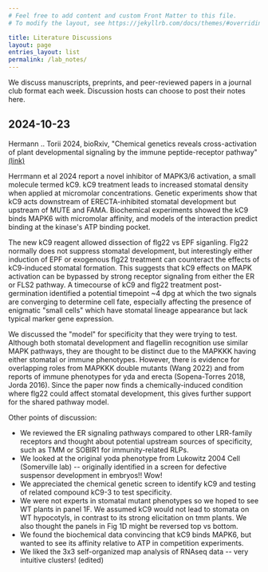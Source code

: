 ```yaml
---
# Feel free to add content and custom Front Matter to this file.
# To modify the layout, see https://jekyllrb.com/docs/themes/#overriding-theme-defaults

title: Literature Discussions
layout: page
entries_layout: list
permalink: /lab_notes/
---
```


We discuss manuscripts, preprints, and peer-reviewed papers in a journal club format each week. Discussion hosts can choose to post their notes here.

## 2024-10-23 

Hermann .. Torii 2024, bioRxiv, "Chemical genetics reveals cross-activation of plant developmental signaling by the immune peptide-receptor pathway" <a href="https://pubmed.ncbi.nlm.nih.gov/39131359/">(link)</a>

Herrmann et al 2024 report a novel inhibitor of MAPK3/6 activation, a small molecule termed kC9. kC9 treatment leads to increased stomatal density when applied at micromolar concentrations. Genetic experiments show that kC9 acts downstream of ERECTA-inhibited stomatal development but upstream of MUTE and FAMA. Biochemical experiments showed the kC9 binds MAPK6 with micromolar affinity, and models of the interaction predict binding at the kinase's ATP binding pocket.

The new kC9 reagent allowed dissection of flg22 vs EPF siganling. Flg22 normally does not suppress stomatal development, but interestingly either induction of EPF or exogenous flg22 treatment can counteract the effects of kC9-induced stomatal formation. This suggests that kC9 effects on MAPK activation can be bypassed by strong receptor signaling from either the ER or FLS2 pathway. A timecourse of kC9 and flg22 treatment post-germination identified a potential timepoint ~4 dpg at which the two signals are converging to determine cell fate, especially affecting the presence of enigmatic "small cells" which have stomatal lineage appearance but lack typical marker gene expression.

We discussed the "model" for specificity that they were trying to test. Although both stomatal development and flagellin recognition use similar MAPK pathways, they are thought to be distinct due to the MAPKKK having either stomatal or immune phenotypes. However, there is evidence for overlapping roles from MAPKKK double mutants (Wang 2022) and from reports of immune phenotypes for yda and erecta (Sopena-Torres 2018, Jorda 2016). Since the paper now finds a chemically-induced condition where flg22 could affect stomatal development, this gives further support for the shared pathway model.

Other points of discussion:
- We reviewed the ER signaling pathways compared to other LRR-family receptors and thought about potential upstream sources of specificity, such as TMM or SOBIR1 for immunity-related RLPs.
- We looked at the original yoda phenotype from Lukowitz 2004 Cell (Somerville lab) -- originally identified in a screen for defective suspensor development in embryos!! Wow!
- We appreciated the chemical genetic screen to identify kC9 and testing of related compound kC9-3 to test specificity.
- We were not experts in stomatal mutant phenotypes so we hoped to see WT plants in panel 1F. We assumed kC9 would not lead to stomata on WT hypocotyls, in contrast to its strong elicitation on tmm plants. We also thought the panels in Fig 1D might be reversed top vs bottom.
- We found the biochemical data convincing that kC9 binds MAPK6, but wanted to see its affinity relative to ATP in competition experiments.
- We liked the 3x3 self-organized map analysis of RNAseq data -- very intuitive clusters! (edited) 